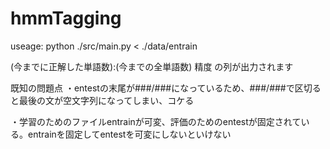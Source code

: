 hmmTagging
==========

useage:
python ./src/main.py < ./data/entrain

(今までに正解した単語数):(今までの全単語数) 精度
の列が出力されます

既知の問題点
・entestの末尾が###/###になっているため、###/###で区切ると最後の文が空文字列になってしまい、コケる

・学習のためのファイルentrainが可変、評価のためのentestが固定されている。entrainを固定してentestを可変にしないといけない
